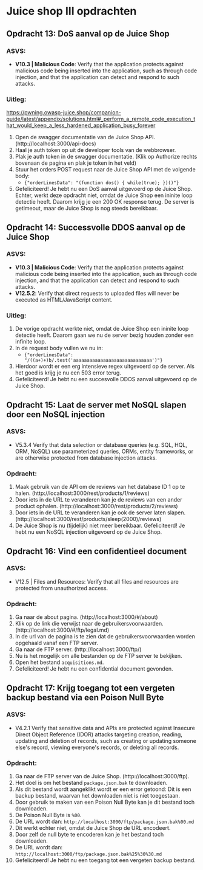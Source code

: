 # Juice shop III opdrachten

## Opdracht 13: DoS aanval op de Juice Shop

### ASVS:

- **V10.3 | Malicious Code**: Verify that the application protects against malicious code being inserted into the application, such as through code injection, and that the application can detect and respond to such attacks.

### Uitleg:

https://pwning.owasp-juice.shop/companion-guide/latest/appendix/solutions.html#_perform_a_remote_code_execution_that_would_keep_a_less_hardened_application_busy_forever

<!-- not yet working -->

1. Open de swagger documentatie van de Juice Shop API. (http://localhost:3000/api-docs)
2. Haal je auth token op uit de developer tools van de webbrowser.
3. Plak je auth token in de swagger documentatie. (Klik op Authorize rechts bovenaan de pagina en plak je token in het veld)
4. Stuur het orders POST request naar de Juice Shop API met de volgende body:
   - `{"orderLinesData": "(function dos() { while(true); })()"}`
5. Gefeliciteerd! Je hebt nu een DoS aanval uitgevoerd op de Juice Shop. Echter, werkt deze opdracht niet, omdat de Juice Shop een ininite loop detectie heeft. Daarom krijg je een 200 OK response terug. De server is getimeout, maar de Juice Shop is nog steeds bereikbaar.

## Opdracht 14: Successvolle DDOS aanval op de Juice Shop

### ASVS:

- **V10.3 | Malicious Code**: Verify that the application protects against malicious code being inserted into the application, such as through code injection, and that the application can detect and respond to such attacks.
- **V12.5.2**: Verify that direct requests to uploaded files will never be executed as HTML/JavaScript content.

### Uitleg:

1. De vorige opdracht werkte niet, omdat de Juice Shop een ininite loop detectie heeft. Daarom gaan we nu de server bezig houden zonder een infinite loop.
2. In de request body vullen we nu in:
   - `{"orderLinesData": "/((a+)+)b/.test('aaaaaaaaaaaaaaaaaaaaaaaaaaaaa')"}`
3. Hierdoor wordt er een erg intensieve regex uitgevoerd op de server. Als het goed is krijg je nu een 503 error terug.
4. Gefeliciteerd! Je hebt nu een succesvolle DDOS aanval uitgevoerd op de Juice Shop.

## Opdracht 15: Laat de server met NoSQL slapen door een NoSQL injection

### ASVS:

- V5.3.4 Verify that data selection or database queries (e.g. SQL, HQL, ORM, NoSQL) use parameterized queries, ORMs, entity frameworks, or are otherwise protected from database injection attacks.

### Opdracht:

1. Maak gebruik van de API om de reviews van het database ID 1 op te halen. (http://localhost:3000/rest/products/1/reviews)
2. Door iets in de URL te veranderen kan je de reviews van een ander product ophalen. (http://localhost:3000/rest/products/2/reviews)
3. Door iets in de URL te veranderen kan je ook de server laten slapen. (http://localhost:3000/rest/products/sleep(2000)/reviews)
4. De Juice Shop is nu (tijdelijk) niet meer bereikbaar. Gefeliciteerd! Je hebt nu een NoSQL injection uitgevoerd op de Juice Shop.

## Opdracht 16: Vind een confidentieel document

### ASVS:

- V12.5 | Files and Resources: Verify that all files and resources are protected from unauthorized access.

### Opdracht:

1. Ga naar de about pagina. (http://localhost:3000/#/about)
2. Klik op de link die verwijst naar de gebruikersvoorwaarden. (http://localhost:3000/#/ftp/legal.md)
3. In de url van de pagina is te zien dat de gebruikersvoorwaarden worden opgehaald vanaf een FTP server.
4. Ga naar de FTP server. (http://localhost:3000/ftp/)
5. Nu is het mogelijk om alle bestanden op de FTP server te bekijken.
6. Open het bestand `acquisitions.md`.
7. Gefeliciteerd! Je hebt nu een confidential document gevonden.

## Opdracht 17: Krijg toegang tot een vergeten backup bestand via een Poison Null Byte

### ASVS:

- V4.2.1 Verify that sensitive data and APIs are protected against Insecure Direct Object Reference (IDOR) attacks targeting creation, reading, updating and deletion of records, such as creating or updating someone else's record, viewing everyone's records, or deleting all records.

### Opdracht:

1. Ga naar de FTP server van de Juice Shop. (http://localhost:3000/ftp).
2. Het doel is om het bestand `package.json.bak` te downloaden.
3. Als dit bestand wordt aangeklikt wordt er een error getoond: Dit is een backup bestand, waarvan het downloaden niet is niet toegestaan.
4. Door gebruik te maken van een Poison Null Byte kan je dit bestand toch downloaden.
5. De Poison Null Byte is `%00`.
6. De URL wordt dan: `http://localhost:3000/ftp/package.json.bak%00.md`
7. Dit werkt echter niet, omdat de Juice Shop de URL encodeert.
8. Door zelf de null byte te encoderen kan je het bestand toch downloaden.
9. De URL wordt dan: `http://localhost:3000/ftp/package.json.bak%25%30%30.md`
10. Gefeliciteerd! Je hebt nu een toegang tot een vergeten backup bestand.
